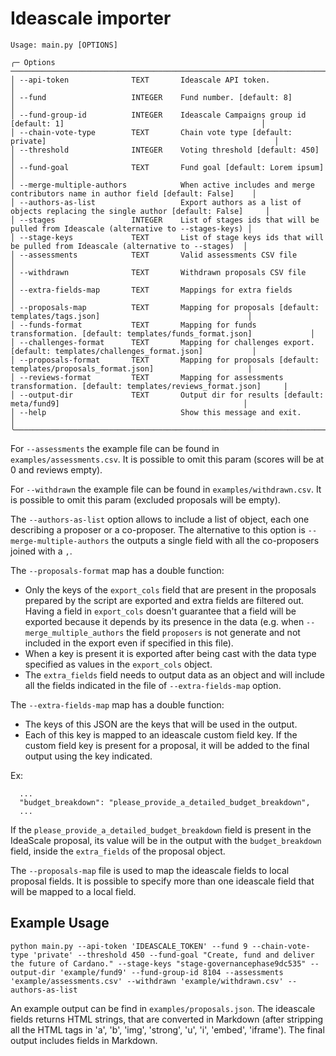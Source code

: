 # Ideascale importer

```
Usage: main.py [OPTIONS]                                                                                                                                          

╭─ Options ────────────────────────────────────────────────────────────────────────────────────────────────────────────────╮
│ --api-token              TEXT       Ideascale API token.                                                                 │
│ --fund                   INTEGER    Fund number. [default: 8]                                                            │
│ --fund-group-id          INTEGER    Ideascale Campaigns group id [default: 1]                                            │
│ --chain-vote-type        TEXT       Chain vote type [default: private]                                                   │
│ --threshold              INTEGER    Voting threshold [default: 450]                                                      │
│ --fund-goal              TEXT       Fund goal [default: Lorem ipsum]                                                     │
│ --merge-multiple-authors            When active includes and merge contributors name in author field [default: False]    │
│ --authors-as-list                   Export authors as a list of objects replacing the single author [default: False]     │
│ --stages                 INTEGER    List of stages ids that will be pulled from Ideascale (alternative to --stages-keys) │
│ --stage-keys             TEXT       List of stage keys ids that will be pulled from Ideascale (alternative to --stages)  │
│ --assessments            TEXT       Valid assessments CSV file                                                           │
│ --withdrawn              TEXT       Withdrawn proposals CSV file                                                         │
│ --extra-fields-map       TEXT       Mappings for extra fields                                                            │
│ --proposals-map          TEXT       Mapping for proposals [default: templates/tags.json]                                 │
│ --funds-format           TEXT       Mapping for funds transformation. [default: templates/funds_format.json]             │
│ --challenges-format      TEXT       Mapping for challenges export. [default: templates/challenges_format.json]           │
│ --proposals-format       TEXT       Mapping for proposals [default: templates/proposals_format.json]                     |
│ --reviews-format         TEXT       Mapping for assessments transformation. [default: templates/reviews_format.json]     |
│ --output-dir             TEXT       Output dir for results [default: meta/fund9]                                         │
│ --help                              Show this message and exit.                                                          │
╰──────────────────────────────────────────────────────────────────────────────────────────────────────────────────────────╯
```

For `--assessments` the example file can be found in `examples/assessments.csv`.
It is possible to omit this param (scores will be at 0 and reviews empty).

For `--withdrawn` the example file can be found in `examples/withdrawn.csv`.
It is possible to omit this param (excluded proposals will be empty).

The `--authors-as-list` option allows to include a list of object, each one describing a proposer or a co-proposer.
The alternative to this option is `--merge-multiple-authors` the outputs a single field with all the co-proposers joined with a `,`.

The `--proposals-format` map has a double function:
 - Only the keys of the `export_cols` field that are present in the proposals
 prepared by the script are exported and extra fields are filtered out.
 Having a field in `export_cols` doesn't guarantee that a field will be
 exported because it depends by its presence in the data (e.g. when
   `--merge_multiple_authors` the field `proposers` is not generate and not
   included in the export even if specified in this file).
- When a key is present it is exported after being cast with the data type
specified as values in the `export_cols` object.
- The `extra_fields` field needs to output data as an object and will include
all the fields indicated in the file of `--extra-fields-map` option.

The `--extra-fields-map` map has a double function:
- The keys of this JSON are the keys that will be used in the output.
- Each of this key is mapped to an ideascale custom field key. If the custom
field key is present for a proposal, it will be added to the final output using
the key indicated.

Ex:
```
  ...
  "budget_breakdown": "please_provide_a_detailed_budget_breakdown",
  ...
```

If the `please_provide_a_detailed_budget_breakdown` field is present in the
IdeaScale proposal, its value will be in the output with the `budget_breakdown`
field, inside the `extra_fields` of the proposal object.


The `--proposals-map` file is used to map the ideascale fields to local
proposal fields. It is possible to specify more than one ideascale field that
will be mapped to a local field.

## Example Usage

`python main.py --api-token 'IDEASCALE_TOKEN' --fund 9 --chain-vote-type 'private' --threshold 450 --fund-goal "Create, fund and deliver the future of Cardano." --stage-keys "stage-governancephase9dc535" --output-dir 'example/fund9' --fund-group-id 8104 --assessments 'example/assessments.csv' --withdrawn 'example/withdrawn.csv' --authors-as-list`

An example output can be find in `examples/proposals.json`.
The ideascale fields returns HTML strings, that are converted in Markdown (after
  stripping all the HTML tags in 'a', 'b', 'img', 'strong', 'u', 'i', 'embed',
  'iframe').
The final output includes fields in Markdown.
